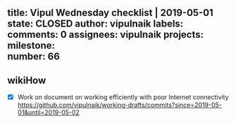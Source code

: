 title:	Vipul Wednesday checklist | 2019-05-01
state:	CLOSED
author:	vipulnaik
labels:	
comments:	0
assignees:	vipulnaik
projects:	
milestone:	
number:	66
--
## wikiHow

- [x] Work on document on working efficiently with poor Internet connectivity https://github.com/vipulnaik/working-drafts/commits?since=2019-05-01&until=2019-05-02
